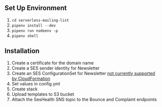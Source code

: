 ## Set Up Environment
1. `cd serverless-mailing-list`
1. `pipenv install --dev`
1. `pipenv run nodeenv -p`
1. `pipenv shell` 

## Installation
1. Create a certificate for the domain name
1. Create a SES sender identity for Newsletter
1. Create an SES ConfigurationSet for Newsletter [not currently supported by CloudFormation](https://docs.aws.amazon.com/AWSCloudFormation/latest/UserGuide/aws-resource-ses-configurationset.html)
1. Set values in config.yml
1. Create stack
1. Upload templates to S3 bucket
1. Attach the SesHealth SNS topic to the Bounce and Complaint endpoints